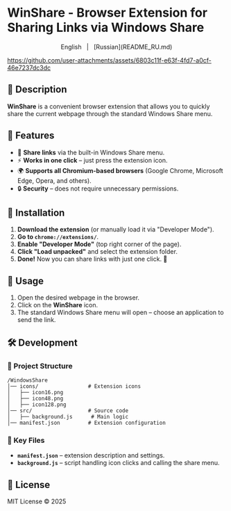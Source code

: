 # WinShare - Browser Extension for Sharing Links via Windows Share

<div align="center">
English &nbsp;&nbsp;|&nbsp;&nbsp; [Russian](README_RU.md)
</div>

https://github.com/user-attachments/assets/6803c11f-e63f-4fd7-a0cf-46e7237dc3dc

## 📌 Description
**WinShare** is a convenient browser extension that allows you to quickly share the current webpage through the standard Windows Share menu.

## 🚀 Features
- 📎 **Share links** via the built-in Windows Share menu.
- ⚡ **Works in one click** – just press the extension icon.
- 🌍 **Supports all Chromium-based browsers** (Google Chrome, Microsoft Edge, Opera, and others).
- 🔒 **Security** – does not require unnecessary permissions.

## 🔧 Installation
1. **Download the extension** (or manually load it via "Developer Mode").
2. **Go to `chrome://extensions/`**.
3. **Enable "Developer Mode"** (top right corner of the page).
4. **Click "Load unpacked"** and select the extension folder.
5. **Done!** Now you can share links with just one click. 🎉

## 🎯 Usage
1. Open the desired webpage in the browser.
2. Click on the **WinShare** icon.
3. The standard Windows Share menu will open – choose an application to send the link.

## 🛠 Development
### 📂 Project Structure
```
/WindowsShare
│── icons/                # Extension icons
│   ├── icon16.png
│   ├── icon48.png
│   ├── icon128.png
│── src/                  # Source code
│   ├── background.js      # Main logic
│── manifest.json         # Extension configuration
```
### 🔑 Key Files
- **`manifest.json`** – extension description and settings.
- **`background.js`** – script handling icon clicks and calling the share menu.

## 📝 License
MIT License © 2025
